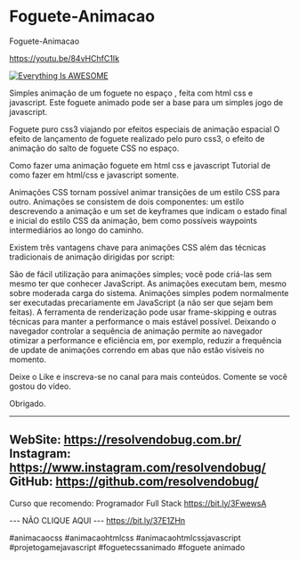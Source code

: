 # Foguete-Animacao
 Foguete-Animacao
 
 https://youtu.be/84vHChfC1Ik
 
 [![Everything Is AWESOME](https://img.youtube.com/vi/84vHChfC1Ik/0.jpg)](https://youtu.be/84vHChfC1Ik "Everything Is AWESOME")

Simples animação de um foguete no espaço , feita com html css e javascript.
Este foguete animado pode ser a base para um simples jogo de javascript.

Foguete puro css3 viajando por efeitos especiais de animação espacial
O efeito de lançamento de foguete realizado pelo puro css3, o efeito de animação do salto de foguete CSS no espaço.

Como fazer uma animação foguete em html css e javascript
Tutorial de como fazer em html/css e javascript somente.

Animações CSS tornam possível animar transições de um estilo CSS para outro. Animações se consistem de dois componentes: um estilo descrevendo a animação e um set de keyframes que indicam o estado final e inicial do estilo CSS da animação, bem como possíveis waypoints intermediários ao longo do caminho.

Existem três vantagens chave para animações CSS além das técnicas tradicionais de animação dirigidas por script:

São de fácil utilização para animações simples; você pode criá-las sem mesmo ter que conhecer JavaScript.
As animações executam bem, mesmo sobre moderada carga do sistema. Animações simples podem normalmente ser executadas precariamente em JavaScript (a não ser que sejam bem feitas). A ferramenta de renderização pode usar frame-skipping e outras técnicas para manter a performance o mais estável possível.
Deixando o navegador controlar a sequência de animação permite ao navegador otimizar a performance e eficiência em, por exemplo, reduzir a frequência de update de animações correndo em abas que não estão visíveis no momento.

Deixe o Like e inscreva-se no canal para mais conteúdos.
Comente se você gostou do vídeo.

Obrigado.

------------------------------
WebSite: https://resolvendobug.com.br/
Instagram: https://www.instagram.com/resolvendobug/
GitHub: https://github.com/resolvendobug/
------------------------------
Curso que recomendo:
Programador Full Stack
https://bit.ly/3FwewsA

--- NÃO CLIQUE AQUI ---
https://bit.ly/37E1ZHn

#animacaocss
#animacaohtmlcss
#animacaohtmlcssjavascript
#projetogamejavascript
#foguetecssanimado
#foguete animado
